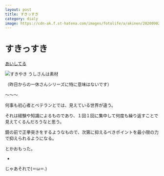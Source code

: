 ```yaml
---
layout: post
title: すきっすき
category: dialy
image: https://cdn-ak.f.st-hatena.com/images/fotolife/a/akinen/20200902/20200902231904.jpg
---
```


# すきっすき

[あいしてる](https://youtu.be/KxDR0lT2pLk)


<img src="https://cdn-ak.f.st-hatena.com/images/fotolife/a/akinen/20200902/20200902231904.jpg" alt="すきやき">
うしさんは素材

（昨日からの一休さんシリーズに特に意味はないです）

〜〜〜

何事も初心者とベテランとでは、見えている世界が違う。

それは経験や知識によるものであり、１回１回に集中して何度も繰り返すことで見えてくるんだろうなと思う。

鏡の前で正拳突きをするようなもので、次第に抑えるべきポイントを最小限の力で抑えられるようになる。

とかおもった。

-

じゃあそれで(＝ω＝.)